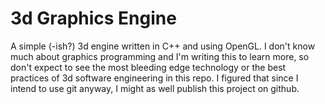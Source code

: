 # 3d Graphics Engine

A simple (-ish?) 3d engine written in C++ and using OpenGL. I don't know much about graphics programming and I'm writing this to learn more, so don't expect to see the most bleeding edge technology or the best practices of 3d software engineering in this repo. I figured that since I intend to use git anyway, I might as well publish this project on github.